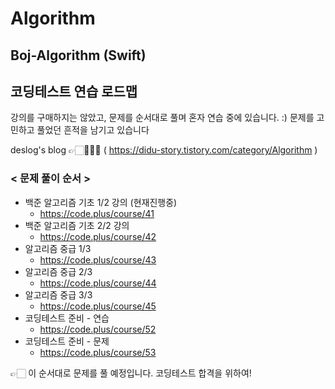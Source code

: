 # Algorithm
## Boj-Algorithm (Swift)

## 코딩테스트 연습 로드맵 
강의를 구매하지는 않았고, 문제를 순서대로 풀며 혼자 연습 중에 있습니다. :) 
문제를 고민하고 풀었던 흔적을 남기고 있습니다 

deslog's blog 👉🏻👩🏻‍💻 ( https://didu-story.tistory.com/category/Algorithm )

### < 문제 풀이 순서 >
* 백준 알고리즘 기초 1/2 강의 (현재진행중)
  * https://code.plus/course/41
* 백준 알고리즘 기초 2/2 강의 
  * https://code.plus/course/42
* 알고리즘 중급 1/3
  * https://code.plus/course/43
* 알고리즘 중급 2/3
  * https://code.plus/course/44
* 알고리즘 중급 3/3
  * https://code.plus/course/45
* 코딩테스트 준비 - 연습
  * https://code.plus/course/52
* 코딩테스트 준비 - 문제
  * https://code.plus/course/53


👉🏻 이 순서대로 문제를 풀 예정입니다. 코딩테스트 합격을 위하여!
